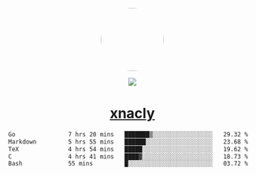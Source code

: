 <p align="center">
  <img style="border-radius: 100px" width="128" height="128" src="https://avatars.githubusercontent.com/u/47723417?v=4"/>
</p>
<p align="center">
  <img src="https://komarev.com/ghpvc/?username=xnacly&&style=flat-square"/>
</p>

<h1 align="center"><a href="https://xnacly.me"> xnacly</a> </h1>

<!--START_SECTION:waka-->

```txt
Go               7 hrs 20 mins   ███████▒░░░░░░░░░░░░░░░░░   29.32 %
Markdown         5 hrs 55 mins   ██████░░░░░░░░░░░░░░░░░░░   23.68 %
TeX              4 hrs 54 mins   █████░░░░░░░░░░░░░░░░░░░░   19.62 %
C                4 hrs 41 mins   ████▓░░░░░░░░░░░░░░░░░░░░   18.73 %
Bash             55 mins         █░░░░░░░░░░░░░░░░░░░░░░░░   03.72 %
```

<!--END_SECTION:waka-->
